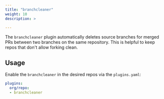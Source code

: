 ```yaml
---
title: "branchcleaner"
weight: 10
description: >
  
---
```


The `branchcleaner` plugin automatically deletes source branches for merged PRs between two branches
on the same repository. This is helpful to keep repos that don't allow forking clean.

## Usage

Enable the `branchcleaner` in the desired repos via the `plugins.yaml`:

```yaml
plugins:
  org/repo:
  - branchcleaner
```
